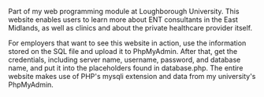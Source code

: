 Part of my web programming module at Loughborough University. This website enables users to learn more about ENT consultants in the East Midlands, as well as clinics and about the private healthcare provider itself.

For employers that want to see this website in action, use the information stored on the SQL file and upload it to PhpMyAdmin. After that, get the credentials, including server name, username, password, and database name, and put it into the placeholders found in database.php.
The entire website makes use of PHP's mysqli extension and data from my university's PhpMyAdmin.
